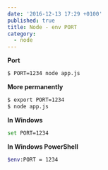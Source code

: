 ```yaml
---
date: '2016-12-13 17:29 +0100'
published: true
title: Node - env PORT
category:
  - node
---
```

**Port**

```bash
$ PORT=1234 node app.js
```
**More permanently**

```bash
$ export PORT=1234
$ node app.js
```

**In Windows**

```bash
set PORT=1234
```

**In Windows PowerShell**

```bash
$env:PORT = 1234
```
